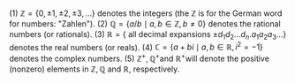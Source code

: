 
(1) $\mathbb{Z}=\{0, \pm 1, \pm 2, \pm 3, \ldots\}$ denotes the integers (the $\mathbb{Z}$ is for the German word for numbers: "Zahlen").
(2) $\mathbb{Q}=\{a / b \mid a, b \in \mathbb{Z}, b \neq 0\}$ denotes the rational numbers (or rationals).
(3) $\mathbb{R}=\left\{\right.$ all decimal expansions $\left.\pm d_1 d_2 \ldots d_n . a_1 a_2 a_3 \ldots\right\}$ denotes the real numbers (or reals).
(4) $\mathbb{C}=\left\{a+b i \mid a, b \in \mathbb{R}, i^2=-1\right\}$ denotes the complex numbers.
(5) $\mathbb{Z}^{+}, \mathbb{Q}^{+}$and $\mathbb{R}^{+}$will denote the positive (nonzero) elements in $\mathbb{Z}, \mathbb{Q}$ and $\mathbb{R}$, respectively.



